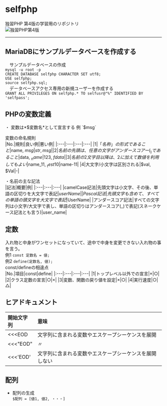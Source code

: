 # selfphp
独習PHP 第4版の学習用のリポジトリ  
![独習PHP第4版](https://www.seshop.com/static/images/product/24485/L.png "独習PHP第4版ロゴ")

---
## MariaDBにサンプルデータベースを作成する
　サンプルデータベースの作成  
`mysql -u root -p`   
`CREATE DATABASE selfphp CHARACTER SET utf8;`   
`USE selfphp;`   
`source selfphp.sql;`   
　データベースアクセス専用の新規ユーザーを作成する  
`GRANT ALL PRIVILEGES ON selfphp.* TO selfusr@"%" IDENTIFIED BY 'selfpass';`  

## PHPの変数定義
 ・ 変数は*$変数名*として宣言する  
 例 `$msg`  

変数の命名規則   
|No.|規則|良い例|悪い例|
|:---|:---|:---|:---|
|1|「$名称」の形式であること|$name, $msg|str, msg|
|2|名前の先頭は、任意の文字がアンダースコアー(_)であること|$data, $_name|$123, $fdata|
|3|名前の2文字目以降は、2に加えて数値を利用してもよい|$name_11, $_test10|$name-11|
|4|大文字/小文字は区別される|$val, $Val|-|   

 ・名前の主な記法   
 |記法|概要|例|
 |:---|:---|:---|
 |camelCase記法|先頭文字は小文字、その後、単語の区切りを大文字で表記|$userName|
 |Pascal記法|先頭文字も含めて、すべての単語の頭文字を大文字で表記|$UserName|
 |アンダースコア記法|すべての文字列は小文字/大文字で表し、単語の区切りはアンダースコア(_)で表記(スネークケース記法とも言う)|user_name|

## 定数
 入れ物と中身がワンセットになっていて、途中で中身を変更できない入れ物の事を言う。  
 例1 `const 定数名 = 値;`   
 例2 `define(定数名, 値);`   
 const/defineの相違点  
 |No.|項目|const|define|
 |:---|:---|:---|:---|
 |1|トップレベル以外での宣言|×|○|
 |2|クラス定数の宣言|○|×|
 |3|変数、関数の戻り値を設定|×|○|
 |4|実行速度|○|△|

 ## ヒアドキュメント   
 |開始文字列|意味|
 |:---|:---|
 |<<<EOD|文字列に含まれる変数やエスケープシーケンスを展開|
 |<<<"EOD"| 〃 |
 |<<<'EOD'|文字列に含まれる変数やエスケープシーケンスを展開しない|

## 配列
 - 配列の生成   
 `$配列 = [値1, 値2, ・・・]`   